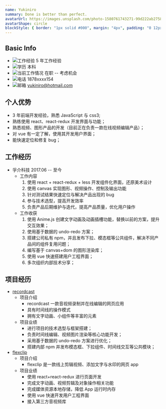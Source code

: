 ```yaml
---
name: Yukiniro
summary: Done is better than perfect.
avatarUrl: https://images.unsplash.com/photo-1580761743271-99d222ab2758?ixlib=rb-1.2.1&ixid=MnwxMjA3fDB8MHxwaG90by1wYWdlfHx8fGVufDB8fHx8&auto=format&fit=crop&w=1332&q=80
avatarShape: circle
blockStyle: { border: "1px solid #000", margin: "4px", padding: "0 12px" }
---
```


## Basic Info

- ![工作经验](https://api.iconify.design/ic:outline-work.svg?color=currentColor) 5 年工作经验
- ![学历](https://api.iconify.design/zondicons:education.svg?color=currentColor) 本科
- ![当前工作情况](https://api.iconify.design/ic:baseline-maps-home-work.svg?color=currentColor) 在职 -- 考虑机会
- ![电话](https://api.iconify.design/ic:sharp-phone.svg?color=currentColor) 1878xxxx154
- ![邮箱](https://api.iconify.design/ic:baseline-email.svg?color=currentColor) yukiniro@hotmail.com

## 个人优势

- 3 年前端开发经验，熟悉 JavaScript 与 css3;
- 熟练使用 react、react-redux 开发界面与功能；
- 熟悉视频、图形产品的开发（目前正在负责一款在线视频编辑产品）；
- 对 vue 有一定了解，使用其开发用户界面；
- 能快速定位和修复 bug；

## 工作经历

- 孚介科技 2017.06 -- 至今
  - 工作内容
    1. 使用 react + react-redux + less 开发组件化界面，还原美术设计
    2. 使用 canvas 实现图形、视频操作、控制及输出功能
    3. 针对测试结果快速定位与解决产品出现的 bug
    4. 参与技术选型，提高开发效率
    5. 负责产品后期维护与迭代，提高产品质量，优化用户操作
  - 工作收获
    1. 使用 Anime.js 创建文字动画及动画插槽功能，替换以前的方案，提升交互效果；
    2. 使用基于数据的 undo-redo 方案；
    3. 搭建公司私有 npm，并且发布下拉、模态框等公共组件，解决不同产品间的组件复用问题；
    4. 编写基于 canvas+dom 的图形渲染库；
    5. 使用 vue 快速搭建用户工程界面；
    6. 多次组织内部技术分享；

## 项目经历

- [recordcast](https://www.recordcast.com/editor/app/)
  - 项目介绍
    - recordcast 一款音视频录制并在线编辑的网页应用
    - 具有时间线的操作模式
    - 拥有文字动画、小组件等丰富的元素
  - 项目业绩
    - 进行项目的技术选型与框架搭建；
    - 负责时间线编辑、视频图片渲染等核心功能开发；
    - 采用基于数据的 undo-redo 方案进行优化；
    - 搭建内部 npm 并发布模态框、下拉组件、时间线交互等公共模块；
- [flexclip](flexclip.com/editor/app)
  - 项目介绍
    - flexclip 是一款线上剪辑视频、添加文字与水印的网页 app
  - 项目业绩
    - 使用 react+react-redux 进行页面开发
    - 完成文字动画、视频剪辑及对象操作相关功能
    - 完成媒体资源本地存储，降低 App 运行时内存
    - 使用 vue 快速开发用户工程界面
    - 接入第三方音视频库
